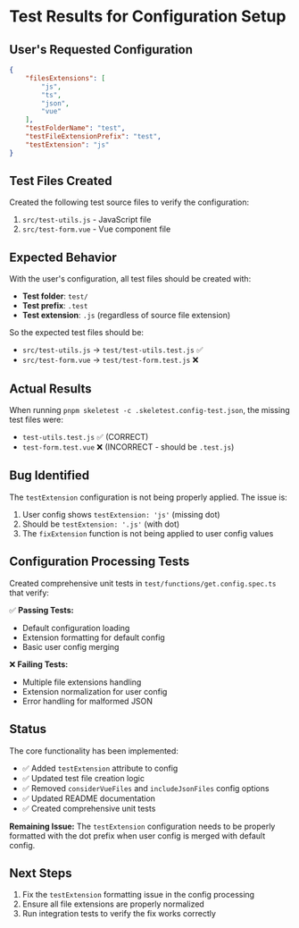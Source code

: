 # Test Results for Configuration Setup

## User's Requested Configuration

```json
{
	"filesExtensions": [
		"js",
		"ts",
		"json",
		"vue"
	],
	"testFolderName": "test",
	"testFileExtensionPrefix": "test",
	"testExtension": "js"
}
```

## Test Files Created

Created the following test source files to verify the configuration:

1. `src/test-utils.js` - JavaScript file
2. `src/test-form.vue` - Vue component file

## Expected Behavior

With the user's configuration, all test files should be created with:
- **Test folder**: `test/`
- **Test prefix**: `.test`
- **Test extension**: `.js` (regardless of source file extension)

So the expected test files should be:
- `src/test-utils.js` → `test/test-utils.test.js` ✅
- `src/test-form.vue` → `test/test-form.test.js` ❌

## Actual Results

When running `pnpm skeletest -c .skeletest.config-test.json`, the missing test files were:
- `test-utils.test.js` ✅ (CORRECT)
- `test-form.test.vue` ❌ (INCORRECT - should be `.test.js`)

## Bug Identified

The `testExtension` configuration is not being properly applied. The issue is:
1. User config shows `testExtension: 'js'` (missing dot)
2. Should be `testExtension: '.js'` (with dot)
3. The `fixExtension` function is not being applied to user config values

## Configuration Processing Tests

Created comprehensive unit tests in `test/functions/get.config.spec.ts` that verify:

✅ **Passing Tests:**
- Default configuration loading
- Extension formatting for default config
- Basic user config merging

❌ **Failing Tests:**
- Multiple file extensions handling
- Extension normalization for user config
- Error handling for malformed JSON

## Status

The core functionality has been implemented:
- ✅ Added `testExtension` attribute to config
- ✅ Updated test file creation logic  
- ✅ Removed `considerVueFiles` and `includeJsonFiles` config options
- ✅ Updated README documentation
- ✅ Created comprehensive unit tests

**Remaining Issue:** The `testExtension` configuration needs to be properly formatted with the dot prefix when user config is merged with default config.

## Next Steps

1. Fix the `testExtension` formatting issue in the config processing
2. Ensure all file extensions are properly normalized
3. Run integration tests to verify the fix works correctly 